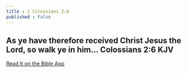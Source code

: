 ```yaml
---
title : 1 Colossians 2:6
published : False
---
```

<h2>As ye have therefore received Christ Jesus the Lord, so walk ye in him...
Colossians 2:6 KJV</h2>
<a href = "https://bible.com/bible/1/col.2.6.KJV">Read It on the Bible App </a>
